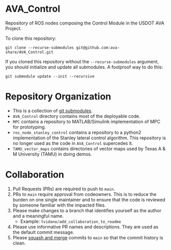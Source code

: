 # AVA_Control
Repository of ROS nodes composing the Control Module in the USDOT AVA Project.

To clone this repository:
```
git clone --recurse-submodules git@github.com:ava-share/AVA_Control.git
```
If you cloned this repository without the `--recurse-submodules` argument, you should initialize and update all submodules. A foolproof way to do this:
```
git submodule update --init --recursive
```

# Repository Organization
- This is a collection of [git submodules](https://git-scm.com/book/en/v2/Git-Tools-Submodules).
- `AVA_Control` directory contains most of the deployable code.
- `MPC` contains a repository to MATLAB/Simulink implementation of MPC for prototyping.
- `ros_node_stanley_control` contains a repository to a python2 implementation of the Stanley lateral control algorithm. This repository is no longer used as the code in `AVA_Control` supercedes it.
- `TAMU_vector_maps` contains directories of vector maps used by Texas A & M University (TAMU) in doing demos.

# Collaboration
1. Pull Requests (PRs) are required to push to `main`. 
2. PRs to `main` require approval from codeowners. This is to reduce the burden on one single maintainer and to ensure that the code is reviewed by someone familiar with the impacted files.
2. Please make changes to a branch that identifies yourself as the author and a meaningful name.
    - Example: ```tvidano/add_collaboration_to_readme```
3. Please use informative PR names and descriptions. They are used as the default commit message.
4. Please [squash and merge](https://docs.github.com/en/pull-requests/collaborating-with-pull-requests/incorporating-changes-from-a-pull-request/about-pull-request-merges) commits to `main` so that the commit history is clean.